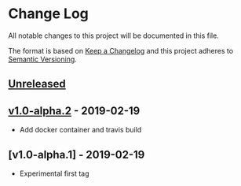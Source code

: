 # Change Log
All notable changes to this project will be documented in this file.

The format is based on [Keep a Changelog](http://keepachangelog.com/) 
and this project adheres to [Semantic Versioning](http://semver.org/).

## [Unreleased]

## [v1.0-alpha.2] - 2019-02-19

* Add docker container and travis build

## [v1.0-alpha.1] - 2019-02-19

* Experimental first tag

[Unreleased]: https://github.com/gchq/stroom-auth/compare/v1.0-alpha.2...master
[v1.0-alpha.2]: https://github.com/gchq/stroom-auth/compare/v1.0-alpha.1...v1.0-alpha.2
